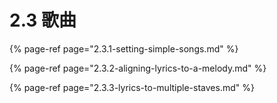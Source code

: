 # 2.3 歌曲

{% page-ref page="2.3.1-setting-simple-songs.md" %}

{% page-ref page="2.3.2-aligning-lyrics-to-a-melody.md" %}

{% page-ref page="2.3.3-lyrics-to-multiple-staves.md" %}



